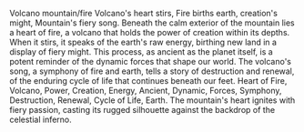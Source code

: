 Volcano mountain/fire
Volcano's heart stirs,
Fire births earth, creation's might,
Mountain's fiery song.
Beneath the calm exterior of the mountain lies a heart of fire, a volcano that holds the power of creation within its depths. When it stirs, it speaks of the earth's raw energy, birthing new land in a display of fiery might. This process, as ancient as the planet itself, is a potent reminder of the dynamic forces that shape our world. The volcano's song, a symphony of fire and earth, tells a story of destruction and renewal, of the enduring cycle of life that continues beneath our feet.
Heart of Fire, Volcano, Power, Creation, Energy, Ancient, Dynamic, Forces, Symphony, Destruction, Renewal, Cycle of Life, Earth.
The mountain's heart ignites with fiery passion, casting its rugged silhouette against the backdrop of the celestial inferno.